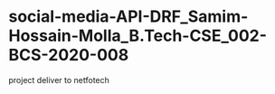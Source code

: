 # social-media-API-DRF_Samim-Hossain-Molla_B.Tech-CSE_002-BCS-2020-008
project deliver to netfotech
